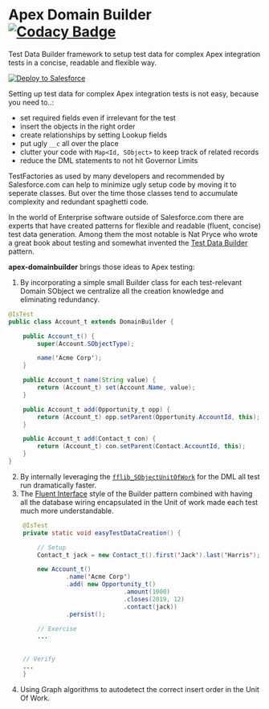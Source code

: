 # Apex Domain Builder [![Codacy Badge](https://api.codacy.com/project/badge/Grade/3814b20244d14e3d846ff05dfd3c2e2a)](https://www.codacy.com/app/rsoesemann/apex-domainbuilder?utm_source=github.com&amp;utm_medium=referral&amp;utm_content=rsoesemann/apex-unified-logging&amp;utm_campaign=Badge_Grade)

Test Data Builder framework to setup test data for complex Apex integration tests in a concise, readable and flexible way.

<a href="https://githubsfdeploy.herokuapp.com?owner=rsoesemann&repo=apex-domainbuilder">
  <img alt="Deploy to Salesforce"
       src="https://raw.githubusercontent.com/afawcett/githubsfdeploy/master/src/main/webapp/resources/img/deploy.png">
</a>

Setting up test data for complex Apex integration tests is not easy, because you need to..:

 - set required fields even if irrelevant for the test 
 - insert the objects in the right order
 - create relationships by setting Lookup fields
 - put ugly `__c` all over the place
 - clutter your code with `Map<Id, SObject>` to keep track of related records
 - reduce the DML statements to not hit Governor Limits
 
TestFactories as used by many developers and recommended by Salesforce.com can help to minimize ugly setup code by moving it to seperate classes. But over the time those classes tend to accumulate complexity and redundant spaghetti code.

In the world of Enterprise software outside of Salesforce.com there are experts that have created patterns for flexible and readable (fluent, concise) test data generation. Among them the most notable is Nat Pryce who wrote a great book about testing and somewhat invented the [Test Data Builder](http://www.natpryce.com/articles/000714.html) pattern.

**apex-domainbuilder** brings those ideas to Apex testing:
1. By incorporating a simple small Builder class for each test-relevant Domain SObject we centralize all the creation knowledge and eliminating redundancy.

```java
@IsTest
public class Account_t extends DomainBuilder {

	public Account_t() {
		super(Account.SObjectType);

		name('Acme Corp');
	}

	public Account_t name(String value) {
		return (Account_t) set(Account.Name, value);
	}

	public Account_t add(Opportunity_t opp) {
		return (Account_t) opp.setParent(Opportunity.AccountId, this);
	}

	public Account_t add(Contact_t con) {
		return (Account_t) con.setParent(Contact.AccountId, this);
	}
}
```
2. By internally leveraging the [`fflib_SObjectUnitOfWork`](https://github.com/financialforcedev/fflib-apex-common/blob/master/fflib/src/classes/fflib_SObjectUnitOfWork.cls) for the DML all test run dramatically faster.
3. The [Fluent Interface](https://en.wikipedia.org/wiki/Fluent_interface) style of the Builder pattern combined with having all the database wiring encapsulated in the Unit of work made each test much more understandable.
```java
    @IsTest
    private static void easyTestDataCreation() {

        // Setup
        Contact_t jack = new Contact_t().first('Jack').last('Harris');

        new Account_t()
                .name('Acme Corp')
                .add( new Opportunity_t()
                                .amount(1000)
                                .closes(2019, 12)
                                .contact(jack))
                .persist();
        
        // Exercise
        ...
	
	
	// Verify
	...
    }
```
4. Using Graph algorithms to autodetect the correct insert order in the Unit Of Work.
